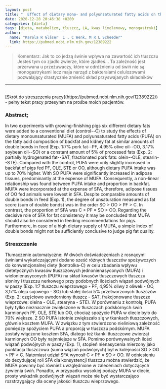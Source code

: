 ```yaml
---
layout: post
title: "  Effect of dietary mono- and polyunsaturated fatty acids on the fatty acid composition of pigs' adiose tissues"
date: 2020-12-28 20:46:38 +0200
categories: [dieta]
tags: [dieta, matabolizm, tłuszcz, LA, kwas linolenowy, monogastryki]
author:
  name: "Karola R Gläser  1 , C Wenk, M R L Scheeder"
  link: https://pubmed.ncbi.nlm.nih.gov/12389222
---
```

> Komentarz: Jak to co jedzą świnie wpływa na zawartość ich tłuszczu
> Jesteś tym co zjadło zwierze, które zjadłeś... Ta zależność jest przerwana u przeżuwaczy, które w odróżnieniu od świń nie są monogastrykami lecz maja narząd z bakteraiami celulozowami pozwalający drastycznie zmienić skład przyswajanych składników

<hr>
<br>
[Skrót do streszczenia pracy](https://pubmed.ncbi.nlm.nih.gov/12389222/) - pełny tekst pracy przesyłam na prośbe moich pacjentów.


### Abstract;
In two experiments with growing-finishing pigs six different dietary fats were added to a conventional diet (control--C) to study the effects of dietary monounsaturated (MUFA) and polyunsaturated fatty acids (PUFA) on the fatty acid composition of backfat and kidney fat at similar amounts of double bonds in feed (Exp. 1:7% pork fat--PF, 4.95% olive oil--OO, 3.17% soybean oil--SO) or a constant amount of 5% of processed fats (Exp. 2: partially hydrogenated fat--SAT, fractionated pork fats: olein--OLE, stearin--STE). Compared with the control, PUFA were only slightly increased in backfat of pigs fed PF, OLE, STE or OO, although dietary PUFA intake was up to 70% higher. With SO PUFA were significantly increased in adipose tissues, predominantly at the expense of MUFA. Consequently, a non-linear relationship was found between PUFA intake and proportion in backfat. MUFA were incorporated at the expense of SFA, therefore, adipose tissues of OO fed animals were lowest in SFA. Despite comparable amounts of double bonds in feed (Exp. 1), the degree of unsaturation measured as fat score (sum of double bonds) was in the order SO > OO > PF > C. In contrast, the proportion of SFA was C > PF = SO > OO. Regarding the decisive role of SFA for fat consistency it may be concluded that MUFA should also be considered in feeding recommendations for pigs. Furthermore, in case of a high dietary supply of MUFA, a simple index of double bonds might not be sufficiently conclusive to judge pig fat quality.

### Streszczenie
Tłumaczenie automatyczne:
W dwóch doświadczeniach z rosnącymi świniami wykańczającymi dodano sześć różnych tłuszczów spożywczych do konwencjonalnej diety (kontrolka-C) w celu zbadania wpływu dietetycznych kwasów tłuszczowych jednonienasyconych (MUFA) i wielonienasyconych (PUFA) na skład kwasów tłuszczowych tłuszczu słoniny i tłuszczu nerkowego przy podobnych ilościach wiązań podwójnych w paszy (Exp. 1:7 tłuszczu wieprzowego - PF, 4,95% oliwy z oliwek - OO, 3,17% oleju sojowego - SO) lub stałej ilości 5% przetworzonych tłuszczów (Exp. 2: częściowo uwodorniony tłuszcz - SAT, frakcjonowane tłuszcze wieprzowe: oleina - OLE, stearyna - STE). W porównaniu z kontrolą, PUFA były tylko nieznacznie zwiększone w tłuszczach podskórnych świń karmionych PF, OLE, STE lub OO, chociaż spożycie PUFA w diecie było do 70% większe. Z SO PUFA istotnie zwiększało się w tkankach tłuszczowych, głównie kosztem MUFA. W związku z tym stwierdzono nieliniową zależność pomiędzy spożyciem PUFA a proporcją w tłuszczu podskórnym. MUFA zostały włączone kosztem SFA, dlatego też tkanki tłuszczowe zwierząt karmionych OO były najmniejsze w SFA. Pomimo porównywalnych ilości wiązań podwójnych w paszy (Exp. 1), stopień nienasycenia mierzony jako punktacja tłuszczowa (suma wiązań podwójnych) był w kolejności SO > OO > PF > C. Natomiast udział SFA wynosił C > PF = SO > OO. W odniesieniu do decydującej roli SFA dla konsystencji tłuszczu można stwierdzić, że MUFA powinny być również uwzględnione w zaleceniach dotyczących żywienia świń. Ponadto, w przypadku wysokiej podaży MUFA w diecie, prosty wskaźnik podwójnych wiązań może nie być wystarczająco rozstrzygający dla oceny jakości tłuszczu wieprzowego.
